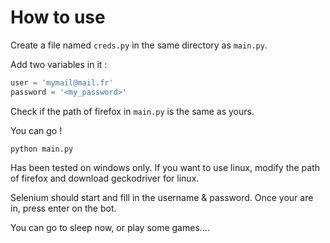 # How to use 



Create a file named `creds.py`  ìn the same directory as `main.py`. 

Add two variables in it : 

````python
user = 'mymail@mail.fr'
password = '<my_password>'
````

Check if the path of firefox in `main.py` is the same as yours.

You can go !

```
python main.py
```

Has been tested on windows only. If you want to use linux, modify the path of firefox and download geckodriver for linux.

Selenium should start and fill in the username & password. Once your are in, press enter on the bot.

You can go to sleep now, or play some games....
